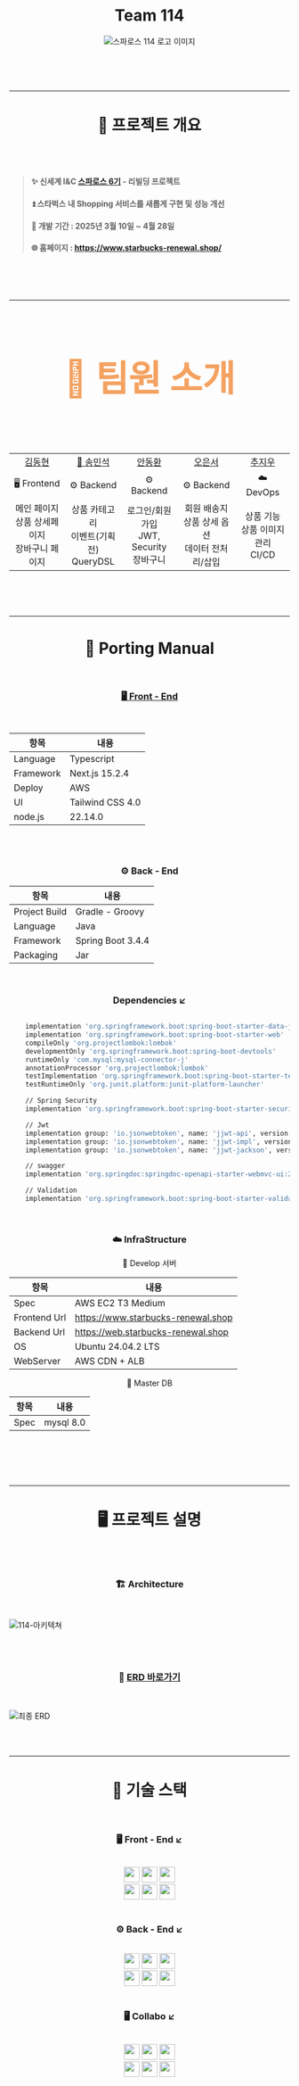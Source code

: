 <div align="center">

# Team 114

![스파로스 114 로고 이미지](https://github.com/user-attachments/assets/52cd0249-474b-4ba7-90e7-b2554602aca9)

</div>

<br>
<br>
<br>

---

<div align="center">
	
# 📖 프로젝트 개요

</div>

<br>
<br>


> #### ✨ 신세계 I&C [스파로스 6기](https://swedu.spharosacademy.com/spharos_total.html) - 리빌딩 프로젝트
> #### ⏫ 스타벅스 내 Shopping 서비스를 새롭게 구현 및 성능 개선
> #### 📅 개발 기간 : 2025년 3월 10일 ~ 4월 28일
> #### 🌐 홈페이지 : https://www.starbucks-renewal.shop/

<br>
<br>
<br>

---

<div align="center" style="font-size: 32px; font-weight: bold; color: #f4a261;">
	
# 👥 팀원 소개

</div>

<br>
<br>

<div align="center">
<table>
  <tr>
    <td align="center"><a href="https://github.com/Demopeu">김동현</a></td>
    <td align="center"><a href="https://github.com/DoNalD-A">👑 송민석</a></td>
    <td align="center"><a href="https://github.com/Ahn-donghwan">안동환</a></td>
    <td align="center"><a href="https://github.com/EUNSEO-YA">오은서</a></td>
    <td align="center"><a href="https://github.com/chuman0216">추지우</a></td>
  </tr>

  <tr>
    <td align="center"><div class="role-box frontend">🖥️ Frontend</div></td>
    <td align="center"><div class="role-box backend">⚙️ Backend</div></td>
    <td align="center"><div class="role-box backend">⚙️ Backend</div></td>
    <td align="center"><div class="role-box backend">⚙️ Backend</div></td>
    <td align="center"><div class="role-box devops">☁️ DevOps</div></td>
  </tr>

  <tr>
    <td align="center">
      메인 페이지<br>
      상품 상세페이지<br>
      장바구니 페이지
    </td>
    <td align="center">
      상품 카테고리<br>
      이벤트(기획전)<br>
      QueryDSL
    </td>
    <td align="center">
      로그인/회원가입<br>
      JWT, Security<br>
      장바구니
    </td>
    <td align="center">
      회원 배송지<br>
      상품 상세 옵션<br>
      데이터 전처리/삽입
    </td>
    <td align="center">
      상품 기능<br>
      상품 이미지 관리<br>
      CI/CD
    </td>
  </tr>
</table>
</div>

<br>
<br>
<br>


---

<div align="center">  
	
# 📲 Porting Manual

</div>

<br>

<div align="center">

###  [🖥️ Front - End](https://github.com/114-Starbucks-Renewal-Spharos6th/FE-Starbucks-Renewal)

</div>


<br>

<div align="center">



| 항목        | 내용               |
|-----------|------------------|
| Language  | Typescript       |
| Framework | Next.js 15.2.4   |
| Deploy    | AWS              |
| UI        | Tailwind CSS 4.0 |
| node.js   | 22.14.0          |

 
</div>




<br>
<br>  

<div align="center">

###  ⚙️ Back - End  
 
</div>


<div align="center">

| 항목            | 내용                |
|---------------|-------------------|
| Project Build | Gradle - Groovy   |
| Language      | Java              |
| Framework     | Spring Boot 3.4.4 |
| Packaging     | Jar               |
 
</div>

<br>

<div align="center">

### Dependencies ↙️

 
</div>



```bash

	implementation 'org.springframework.boot:spring-boot-starter-data-jpa'
	implementation 'org.springframework.boot:spring-boot-starter-web'
	compileOnly 'org.projectlombok:lombok'
	developmentOnly 'org.springframework.boot:spring-boot-devtools'
	runtimeOnly 'com.mysql:mysql-connector-j'
	annotationProcessor 'org.projectlombok:lombok'
	testImplementation 'org.springframework.boot:spring-boot-starter-test'
	testRuntimeOnly 'org.junit.platform:junit-platform-launcher'

	// Spring Security
	implementation 'org.springframework.boot:spring-boot-starter-security'

	// Jwt
	implementation group: 'io.jsonwebtoken', name: 'jjwt-api', version: '0.12.5'
	implementation group: 'io.jsonwebtoken', name: 'jjwt-impl', version: '0.12.5'
	implementation group: 'io.jsonwebtoken', name: 'jjwt-jackson', version: '0.12.5'

	// swagger
	implementation 'org.springdoc:springdoc-openapi-starter-webmvc-ui:2.7.0'

	// Validation
	implementation 'org.springframework.boot:spring-boot-starter-validation'


```

<br>

<div align="center">

### ☁️ InfraStructure

📌 Develop 서버

| 항목           | 내용                                 |
|--------------|------------------------------------|
| Spec         | AWS EC2 T3 Medium                  |
| Frontend Url | https://www.starbucks-renewal.shop |
| Backend Url  | https://web.starbucks-renewal.shop |
| OS           | Ubuntu 24.04.2 LTS                 |
| WebServer    | AWS CDN + ALB                      |

📌 Master DB


| 항목           | 내용        |
|--------------|-----------|
| Spec         | mysql 8.0 |



</div>


<br>



<br>
<br>
<br>

---

<div align="center">
	

# 🖥️ 프로젝트 설명



</div>

<br>
<br>

<div align="center">

### 🏗️ Architecture
 
</div>


<br>

![114-아키텍쳐](https://github.com/user-attachments/assets/58712f9b-50dc-4b0d-ac8d-0e407e7325f4)

<br>
<br>

<div align="center">

### 📝 [ERD 바로가기](https://www.erdcloud.com/d/AfbenbEeNpbLj2dwu)
 
</div>


<br>

![최종 ERD](https://github.com/user-attachments/assets/e484d31e-6d8b-4545-bf7b-1417a835eaf3)

<br>
<br>

---

<div align="center">

# 🎯 기술 스택

</div>

<br>

<div align="center">
	
### 🖥️ Front - End ↙️

</div>


<br>

<div align="center">
  <img src="https://img.shields.io/badge/Next.js-000000?style=flat&logo=nextdotjs&logoColor=white" height="28"/>
  <img src="https://img.shields.io/badge/TypeScript-3178C6?style=flat&logo=typescript&logoColor=white" height="28"/>
  <img src="https://img.shields.io/badge/TailwindCSS-06B6D4?style=flat&logo=tailwindcss&logoColor=white" height="28"/>
  <br>
  <img src="https://img.shields.io/badge/Figma-F24E1E?style=flat&logo=figma&logoColor=white" height="28"/>
  <img src="https://img.shields.io/badge/shadcn/ui-000000?style=flat&logo=react&logoColor=white" height="28"/>
  <img src="https://img.shields.io/badge/Zod-7C3AED?style=flat&logo=typescript&logoColor=white" height="28"/>
</div>

<br>

<div align="center">
	
### ⚙️ Back - End ↙️
</div>


<br>

<div align="center">
  <img src="https://img.shields.io/badge/Spring-6DB33F?style=flat&logo=spring&logoColor=white" height="28"/>
  <img src="https://img.shields.io/badge/SpringBoot-6DB33F?style=flat&logo=springboot&logoColor=white" height="28"/>
  <img src="https://img.shields.io/badge/SpringSecurity-6DB33F?style=flat&logo=springsecurity&logoColor=white" height="28"/>
  <br>
  <img src="https://img.shields.io/badge/QueryDSL-009688?style=flat&logo=apachemaven&logoColor=white" height="28"/>
  <img src="https://img.shields.io/badge/MySQL-4479A1?style=flat&logo=mysql&logoColor=white" height="28"/>
  <img src="https://img.shields.io/badge/SpringDataJPA-4B8BBE?style=flat&logo=hibernate&logoColor=white" height="28"/>
</div>

<br>

<div align="center">
	
### 🖥️ Collabo ↙️
</div>


<br>

<div align="center">

  <!-- 협업 도구 -->
  <img src="https://img.shields.io/badge/Notion-000000?style=flat&logo=notion&logoColor=white" height="28"/>
  <img src="https://img.shields.io/badge/Slack-4A154B?style=flat&logo=slack&logoColor=white" height="28"/>
  <img src="https://img.shields.io/badge/GitHub-181717?style=flat&logo=github&logoColor=white" height="28"/>
  <br>

  <!-- 개발 도구 -->
<img src="https://img.shields.io/badge/IntelliJ IDEA-000000?style=flat&logo=intellijidea&logoColor=white" height="28"/>
<img src="https://img.shields.io/badge/VSCode-007ACC?style=flat&logo=visualstudiocode&logoColor=white" height="28"/>
<img src="https://img.shields.io/badge/AWS-FF9900?style=flat&logo=amazonaws&logoColor=white" height="28"/>
</div>

<br>
